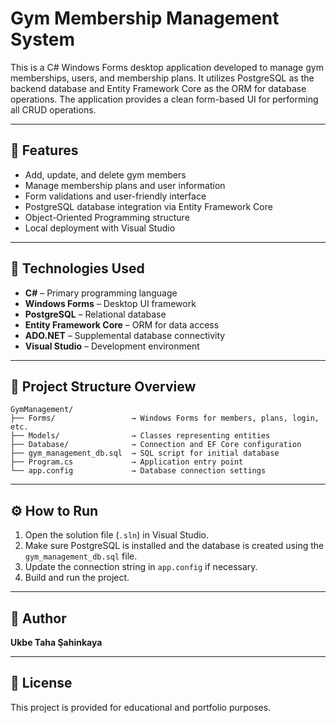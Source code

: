 # Gym Membership Management System

This is a C# Windows Forms desktop application developed to manage gym memberships, users, and membership plans. It utilizes PostgreSQL as the backend database and Entity Framework Core as the ORM for database operations. The application provides a clean form-based UI for performing all CRUD operations.

---

## 🚀 Features

- Add, update, and delete gym members
- Manage membership plans and user information
- Form validations and user-friendly interface
- PostgreSQL database integration via Entity Framework Core
- Object-Oriented Programming structure
- Local deployment with Visual Studio

---

## 🧱 Technologies Used

- **C#** – Primary programming language
- **Windows Forms** – Desktop UI framework
- **PostgreSQL** – Relational database
- **Entity Framework Core** – ORM for data access
- **ADO.NET** – Supplemental database connectivity
- **Visual Studio** – Development environment

---

## 📁 Project Structure Overview

```
GymManagement/
├── Forms/                 → Windows Forms for members, plans, login, etc.
├── Models/                → Classes representing entities
├── Database/              → Connection and EF Core configuration
├── gym_management_db.sql  → SQL script for initial database
├── Program.cs             → Application entry point
└── app.config             → Database connection settings
```

---

## ⚙️ How to Run

1. Open the solution file (`.sln`) in Visual Studio.
2. Make sure PostgreSQL is installed and the database is created using the `gym_management_db.sql` file.
3. Update the connection string in `app.config` if necessary.
4. Build and run the project.

---

## 👤 Author

**Ukbe Taha Şahinkaya**  

---

## 📄 License

This project is provided for educational and portfolio purposes.
